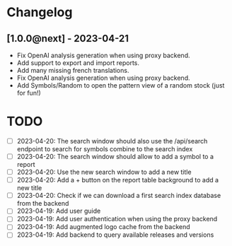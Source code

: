 # Changelog

## [1.0.0@next] - 2023-04-21
- Fix OpenAI analysis generation when using proxy backend.
- Add support to export and import reports.
- Add many missing french translations.
- Fix OpenAI analysis generation when using proxy backend.
- Add Symbols/Random to open the pattern view of a random stock (just for fun!)

# TODO

- [ ] 2023-04-20: The search window should also use the /api/search endpoint to search for symbols combine to the search index
- [ ] 2023-04-20: The search window should allow to add a symbol to a report
- [ ] 2023-04-20: Use the new search window to add a new title
- [ ] 2023-04-20: Add a + button on the report table background to add a new title
- [ ] 2023-04-20: Check if we can download a first search index database from the backend
- [ ] 2023-04-19: Add user guide
- [ ] 2023-04-19: Add user authentication when using the proxy backend
- [ ] 2023-04-19: Add augmented logo cache from the backend
- [ ] 2023-04-19: Add backend to query available releases and versions

